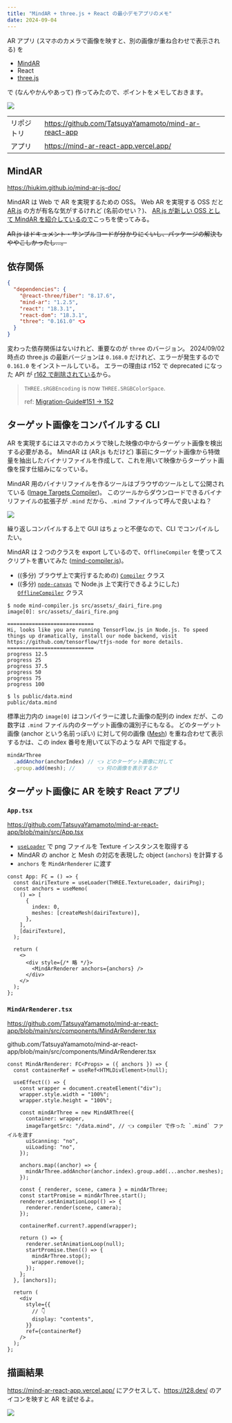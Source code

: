 ```yaml
---
title: "MindAR + three.js + React の最小デモアプリのメモ"
date: 2024-09-04
---
```


AR アプリ (スマホのカメラで画像を映すと、別の画像が重ね合わせで表示される) を

- [MindAR](https://hiukim.github.io/mind-ar-js-doc/)
- React
- [three.js](https://threejs.org/)

で (なんやかんやあって) 作ってみたので、ポイントをメモしておきます。

![](./assets/image-tracking-with-mind-ar-three-js-and-react/demo.jpg)

|            |                                                      |
| :--------- | :--------------------------------------------------- |
| リポジトリ | https://github.com/TatsuyaYamamoto/mind-ar-react-app |
| アプリ     | https://mind-ar-react-app.vercel.app/                |

## MindAR

https://hiukim.github.io/mind-ar-js-doc/

MindAR は Web で AR を実現するための OSS。
Web AR を実現する OSS だと [AR.js](https://ar-js-org.github.io/AR.js-Docs/) の方が有名な気がするけれど (名前のせい？)、
[AR.js が新しい OSS として MindAR を紹介しているので](https://github.com/AR-js-org/AR.js/blob/3.4.5/README.md?plain=1#L15)こっちを使ってみる。

~~AR.js はドキュメント・サンプルコードが分かりにくいし、パッケージの解決もややこしかったし...。~~

## 依存関係

```json
{
  "dependencies": {
    "@react-three/fiber": "8.17.6",
    "mind-ar": "1.2.5",
    "react": "18.3.1",
    "react-dom": "18.3.1",
    "three": "0.161.0" 👈️
  }
}
```

変わった依存関係はないけれど、重要なのが `three` のバージョン。
2024/09/02 時点の three.js の最新バージョンは `0.168.0` だけれど、エラーが発生するので `0.161.0` をインストールしている。
エラーの理由は r152 で deprecated になった API が [r162 で削除されている](https://github.com/mrdoob/three.js/pull/27656)から。

> `THREE.sRGBEncoding` is now `THREE.SRGBColorSpace`.
>
> ref: [Migration-Guide#151 → 152](https://github.com/mrdoob/three.js/wiki/Migration-Guide#151--152)

## ターゲット画像をコンパイルする CLI

AR を実現するにはスマホのカメラで映した映像の中からターゲット画像を検出する必要がある。
MindAR は (AR.js もだけど) 事前にターゲット画像から特徴量を抽出したバイナリファイルを作成して、これを用いて映像からターゲット画像を探す仕組みになっている。

MindAR 用のバイナリファイルを作るツールはブラウザのツールとして公開されている ([Image Targets Compiler](https://hiukim.github.io/mind-ar-js-doc/tools/compile))。
このツールからダウンロードできるバイナリファイルの拡張子が `.mind` だから、`.mind` ファイルって呼んで良いよね？

![](./assets/image-tracking-with-mind-ar-three-js-and-react/mind-ar-image-targets-compiler.jpg)

繰り返しコンパイルする上で GUI はちょっと不便なので、CLI でコンパイルしたい。

MindAR は 2 つのクラスを export しているので、`OfflineCompiler` を使ってスクリプトを書いてみた ([mind-compiler.js](https://github.com/TatsuyaYamamoto/mind-ar-react-app/blob/main/mind-compiler.js))。

- ((多分) ブラウザ上で実行するための) [`Compiler`](https://github.com/hiukim/mind-ar-js/blob/master/src/image-target/compiler.js) クラス
- ((多分) [`node-canvas`](https://www.npmjs.com/package/canvas) で Node.js 上で実行できるようにした) [`OfflineCompiler`](https://github.com/hiukim/mind-ar-js/blob/master/src/image-target/offline-compiler.js) クラス

```shell
$ node mind-compiler.js src/assets/_dairi_fire.png
image[0]: src/assets/_dairi_fire.png

============================
Hi, looks like you are running TensorFlow.js in Node.js. To speed things up dramatically, install our node backend, visit https://github.com/tensorflow/tfjs-node for more details.
============================
progress 12.5
progress 25
progress 37.5
progress 50
progress 75
progress 100

$ ls public/data.mind
public/data.mind
```

標準出力内の `image[0]` はコンパイラーに渡した画像の配列の index だが、この数字は `.mind` ファイル内のターゲット画像の識別子にもなる。
どのターゲット画像 (anchor という名前っぽい) に対して何の画像 ([Mesh](https://threejs.org/docs/#api/en/objects/Mesh)) を重ね合わせて表示するかは、この index 番号を用いて以下のような API で指定する。

```js
mindArThree
  .addAnchor(anchorIndex) // 👈️ どのターゲット画像に対して
  .group.add(mesh); //       👈️ 何の画像を表示するか
```

## ターゲット画像に AR を映す React アプリ

### `App.tsx`

https://github.com/TatsuyaYamamoto/mind-ar-react-app/blob/main/src/App.tsx

- [`useLoader`](https://r3f.docs.pmnd.rs/api/hooks#useloader) で png ファイルを Texture インスタンスを取得する
- MindAR の anchor と Mesh の対応を表現した object (`anchors`) を計算する
- `anchors` を `MindArRenderer` に渡す

```tsx
const App: FC = () => {
  const dairiTexture = useLoader(THREE.TextureLoader, dairiPng);
  const anchors = useMemo(
    () => [
      {
        index: 0,
        meshes: [createMesh(dairiTexture)],
      },
    ],
    [dairiTexture],
  );

  return (
    <>
      <div style={/* 略 */}>
        <MindArRenderer anchors={anchors} />
      </div>
    </>
  );
};
```

### `MindArRenderer.tsx`

https://github.com/TatsuyaYamamoto/mind-ar-react-app/blob/main/src/components/MindArRenderer.tsx

github.com/TatsuyaYamamoto/mind-ar-react-app/blob/main/src/components/MindArRenderer.tsx

```tsx
const MindArRenderer: FC<Props> = ({ anchors }) => {
  const containerRef = useRef<HTMLDivElement>(null);

  useEffect(() => {
    const wrapper = document.createElement("div");
    wrapper.style.width = "100%";
    wrapper.style.height = "100%";

    const mindArThree = new MindARThree({
      container: wrapper,
      imageTargetSrc: "/data.mind", // 👈️ compiler で作った `.mind` ファイルを渡す
      uiScanning: "no",
      uiLoading: "no",
    });

    anchors.map((anchor) => {
      mindArThree.addAnchor(anchor.index).group.add(...anchor.meshes);
    });

    const { renderer, scene, camera } = mindArThree;
    const startPromise = mindArThree.start();
    renderer.setAnimationLoop(() => {
      renderer.render(scene, camera);
    });

    containerRef.current?.append(wrapper);

    return () => {
      renderer.setAnimationLoop(null);
      startPromise.then(() => {
        mindArThree.stop();
        wrapper.remove();
      });
    };
  }, [anchors]);

  return (
    <div
      style={{
        // 👇️
        display: "contents",
      }}
      ref={containerRef}
    />
  );
};
```

## 描画結果

https://mind-ar-react-app.vercel.app/ にアクセスして、https://t28.dev/ のアイコンを映すと AR を試せるよ。

![](./assets/image-tracking-with-mind-ar-three-js-and-react/demo.jpg)
